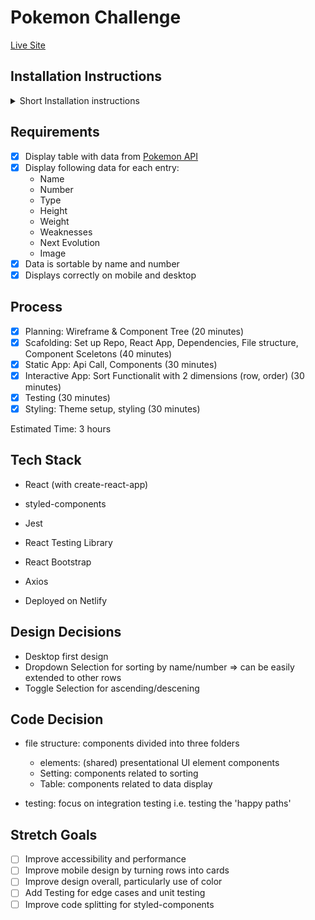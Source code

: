# Pokemon Challenge 

[Live Site](https://optimistic-euclid-542841.netlify.app/)

## Installation Instructions

<details>
<summary> Short Installation instructions </summary>
1. Clone this repo onto your local machine
```
git clone https://github.com/LaLeonie/pokemon.git
```

2. Install dependencies

```
npm i
```

3. Start local server

```
npm start
```

4. Open your browser to **localhost:3000**
5. Optional: run tests

```
npm test
```

</details>

## Requirements 
- [x] Display table with data from [Pokemon API](https://raw.githubusercontent.com/mrtonks/coding_challenges/main/pokedex.json)
- [x] Display following data for each entry: 
    * Name
    * Number
    * Type
    * Height
    * Weight
    * Weaknesses
    * Next Evolution
    * Image
- [x] Data is sortable by name and number
- [x] Displays correctly on mobile and desktop

## Process
- [x] Planning: Wireframe & Component Tree (20 minutes)
- [x] Scafolding: Set up Repo, React App, Dependencies, File structure, Component Sceletons (40 minutes)
- [x] Static App: Api Call, Components (30 minutes)
- [x] Interactive App: Sort Functionalit with 2 dimensions (row, order) (30 minutes)
- [x] Testing (30 minutes)
- [x] Styling: Theme setup, styling (30 minutes)

Estimated Time: 3 hours

## Tech Stack 
- React (with create-react-app)
- styled-components
- Jest 
- React Testing Library 
- React Bootstrap
- Axios 

- Deployed on Netlify

## Design Decisions
- Desktop first design 
- Dropdown Selection for sorting by name/number => can be easily extended to other rows
- Toggle Selection for ascending/descening

## Code Decision 

- file structure: components divided into three folders 
    - elements: (shared) presentational UI element components
    - Setting: components related to sorting 
    - Table: components related to data display

- testing: focus on integration testing i.e. testing the 'happy paths'

## Stretch Goals
- [ ] Improve accessibility and performance
- [ ] Improve mobile design by turning rows into cards
- [ ] Improve design overall, particularly use of color
- [ ] Add Testing for edge cases and unit testing 
- [ ] Improve code splitting for styled-components
